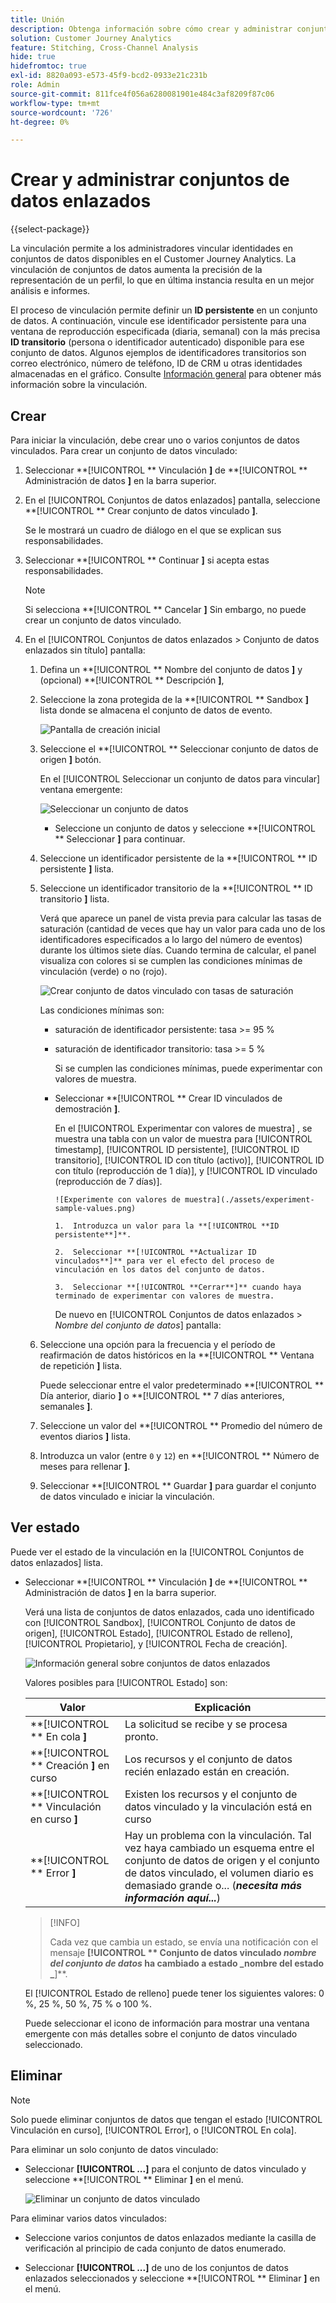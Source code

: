 ```yaml
---
title: Unión
description: Obtenga información sobre cómo crear y administrar conjuntos de datos enlazados
solution: Customer Journey Analytics
feature: Stitching, Cross-Channel Analysis
hide: true
hidefromtoc: true
exl-id: 8820a093-e573-45f9-bcd2-0933e21c231b
role: Admin
source-git-commit: 811fce4f056a6280081901e484c3af8209f87c06
workflow-type: tm+mt
source-wordcount: '726'
ht-degree: 0%

---
```


# Crear y administrar conjuntos de datos enlazados

{{select-package}}

La vinculación permite a los administradores vincular identidades en conjuntos de datos disponibles en el Customer Journey Analytics. La vinculación de conjuntos de datos aumenta la precisión de la representación de un perfil, lo que en última instancia resulta en un mejor análisis e informes.

El proceso de vinculación permite definir un **ID persistente** en un conjunto de datos. A continuación, vincule ese identificador persistente para una ventana de reproducción especificada (diaria, semanal) con la más precisa **ID transitorio** (persona o identificador autenticado) disponible para ese conjunto de datos. Algunos ejemplos de identificadores transitorios son correo electrónico, número de teléfono, ID de CRM u otras identidades almacenadas en el gráfico. Consulte [Información general](overview.md) para obtener más información sobre la vinculación.

## Crear

Para iniciar la vinculación, debe crear uno o varios conjuntos de datos vinculados. Para crear un conjunto de datos vinculado:

1. Seleccionar **[!UICONTROL ** Vinculación **]** de **[!UICONTROL ** Administración de datos **]** en la barra superior.

2. En el [!UICONTROL Conjuntos de datos enlazados] pantalla, seleccione **[!UICONTROL ** Crear conjunto de datos vinculado **]**.

   Se le mostrará un cuadro de diálogo en el que se explican sus responsabilidades.

3. Seleccionar **[!UICONTROL ** Continuar **]** si acepta estas responsabilidades.

   >[!NOTE]
   >
   >    Si selecciona **[!UICONTROL ** Cancelar **]** Sin embargo, no puede crear un conjunto de datos vinculado.

4. En el [!UICONTROL Conjuntos de datos enlazados > Conjunto de datos enlazados sin título] pantalla:

   1. Defina un **[!UICONTROL ** Nombre del conjunto de datos **]** y (opcional) **[!UICONTROL ** Descripción **]**,

   2. Seleccione la zona protegida de la **[!UICONTROL ** Sandbox **]** lista donde se almacena el conjunto de datos de evento.

      ![Pantalla de creación inicial](./assets/create-initial.png)

   3. Seleccione el **[!UICONTROL ** Seleccionar conjunto de datos de origen **]** botón.

      En el [!UICONTROL Seleccionar un conjunto de datos para vincular] ventana emergente:

      ![Seleccionar un conjunto de datos](./assets/select-one-dataset.png)

      - Seleccione un conjunto de datos y seleccione **[!UICONTROL ** Seleccionar **]** para continuar.

   4. Seleccione un identificador persistente de la **[!UICONTROL ** ID persistente **]** lista.

   5. Seleccione un identificador transitorio de la **[!UICONTROL ** ID transitorio **]** lista.

      Verá que aparece un panel de vista previa para calcular las tasas de saturación (cantidad de veces que hay un valor para cada uno de los identificadores especificados a lo largo del número de eventos) durante los últimos siete días. Cuando termina de calcular, el panel visualiza con colores si se cumplen las condiciones mínimas de vinculación (verde) o no (rojo).

      ![Crear conjunto de datos vinculado con tasas de saturación](./assets/create-before-experimenting.png)

      Las condiciones mínimas son:

      - saturación de identificador persistente: tasa >= 95 %

      - saturación de identificador transitorio: tasa >= 5 %

        Si se cumplen las condiciones mínimas, puede experimentar con valores de muestra.

      - Seleccionar **[!UICONTROL ** Crear ID vinculados de demostración **]**.

        En el [!UICONTROL Experimentar con valores de muestra] , se muestra una tabla con un valor de muestra para [!UICONTROL timestamp], [!UICONTROL ID persistente], [!UICONTROL ID transitorio], [!UICONTROL ID con título (activo)], [!UICONTROL ID con título (reproducción de 1 día)], y [!UICONTROL ID vinculado (reproducción de 7 días)].

            ![Experimente con valores de muestra](./assets/experiment-sample-values.png)
            
            1.  Introduzca un valor para la **[!UICONTROL **ID persistente**]**.
            
            2.  Seleccionar **[!UICONTROL **Actualizar ID vinculados**]** para ver el efecto del proceso de vinculación en los datos del conjunto de datos.
            
            3.  Seleccionar **[!UICONTROL **Cerrar**]** cuando haya terminado de experimentar con valores de muestra.
        

        De nuevo en [!UICONTROL Conjuntos de datos enlazados > _Nombre del conjunto de datos_] pantalla:

   6. Seleccione una opción para la frecuencia y el período de reafirmación de datos históricos en la **[!UICONTROL ** Ventana de repetición **]** lista.

      Puede seleccionar entre el valor predeterminado **[!UICONTROL ** Día anterior, diario **]** o **[!UICONTROL ** 7 días anteriores, semanales **]**.

   7. Seleccione un valor del **[!UICONTROL ** Promedio del número de eventos diarios **]** lista.

   8. Introduzca un valor (entre `0` y `12`) en **[!UICONTROL ** Número de meses para rellenar **]**.

   9. Seleccionar **[!UICONTROL ** Guardar **]** para guardar el conjunto de datos vinculado e iniciar la vinculación.

## Ver estado

Puede ver el estado de la vinculación en la [!UICONTROL Conjuntos de datos enlazados] lista.

- Seleccionar **[!UICONTROL ** Vinculación **]** de **[!UICONTROL ** Administración de datos **]** en la barra superior.

  Verá una lista de conjuntos de datos enlazados, cada uno identificado con [!UICONTROL Sandbox], [!UICONTROL Conjunto de datos de origen], [!UICONTROL Estado], [!UICONTROL Estado de relleno], [!UICONTROL Propietario], y [!UICONTROL Fecha de creación].

  ![Información general sobre conjuntos de datos enlazados](./assets/overview-stitched-datasetts.png)

  Valores posibles para [!UICONTROL Estado] son:

  | Valor | Explicación |
  |-----|-----|
  | **[!UICONTROL ** En cola **]** | La solicitud se recibe y se procesa pronto. |
  | **[!UICONTROL ** Creación **]** en curso | Los recursos y el conjunto de datos recién enlazado están en creación. |
  | **[!UICONTROL ** Vinculación en curso **]** | Existen los recursos y el conjunto de datos vinculado y la vinculación está en curso |
  | **[!UICONTROL ** Error **]** | Hay un problema con la vinculación. Tal vez haya cambiado un esquema entre el conjunto de datos de origen y el conjunto de datos vinculado, el volumen diario es demasiado grande o... (_**necesita más información aquí...**_) |

  >[!INFO]
  >
  >    Cada vez que cambia un estado, se envía una notificación con el mensaje **[!UICONTROL ** Conjunto de datos vinculado _nombre del conjunto de datos_ ha cambiado a estado _nombre del estado _**]**.


  El [!UICONTROL Estado de relleno] puede tener los siguientes valores: 0 %, 25 %, 50 %, 75 % o 100 %.

  Puede seleccionar el icono de información para mostrar una ventana emergente con más detalles sobre el conjunto de datos vinculado seleccionado.


## Eliminar

>[!NOTE]
>
>Solo puede eliminar conjuntos de datos que tengan el estado [!UICONTROL Vinculación en curso], [!UICONTROL Error], o [!UICONTROL En cola].


Para eliminar un solo conjunto de datos vinculado:

- Seleccionar **[!UICONTROL **...**]** para el conjunto de datos vinculado y seleccione **[!UICONTROL ** Eliminar **]** en el menú.

  ![Eliminar un conjunto de datos vinculado](./assets/delete-stitched-dataset.png)

Para eliminar varios datos vinculados:

- Seleccione varios conjuntos de datos enlazados mediante la casilla de verificación al principio de cada conjunto de datos enumerado.

- Seleccionar **[!UICONTROL **...**]** de uno de los conjuntos de datos enlazados seleccionados y seleccione **[!UICONTROL ** Eliminar **]** en el menú.
